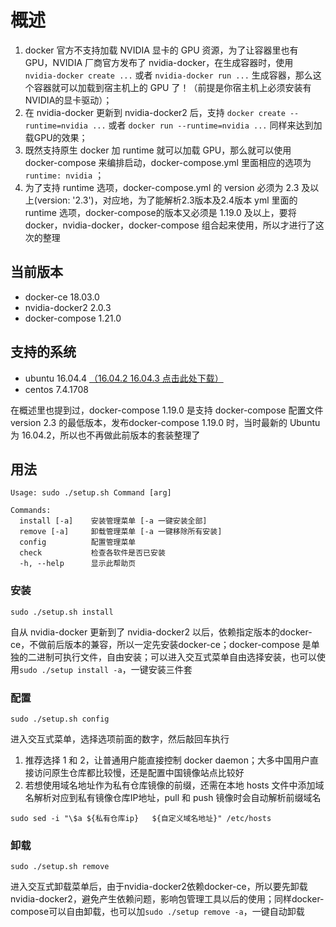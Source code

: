 # 概述

1. docker 官方不支持加载 NVIDIA 显卡的 GPU 资源，为了让容器里也有 GPU，NVIDIA 厂商官方发布了 nvidia-docker，在生成容器时，使用 ```nvidia-docker create ...``` 或者 ```nvidia-docker run ...``` 生成容器，那么这个容器就可以加载到宿主机上的 GPU 了！（前提是你宿主机上必须安装有NVIDIA的显卡驱动）；
2. 在 nvidia-docker 更新到 nvidia-docker2 后，支持 ```docker create --runtime=nvidia ...``` 或者 ```docker run --runtime=nvidia ...``` 同样来达到加载GPU的效果；
3. 既然支持原生 docker 加 runtime 就可以加载 GPU，那么就可以使用 docker-compose 来编排启动，docker-compose.yml 里面相应的选项为 ```runtime: nvidia``` ；
4. 为了支持 runtime 选项，docker-compose.yml 的 version 必须为 2.3 及以上(version: '2.3')，对应地，为了能解析2.3版本及2.4版本 yml 里面的 runtime 选项，docker-compose的版本又必须是 1.19.0 及以上，要将 docker，nvidia-docker，docker-compose 组合起来使用，所以才进行了这次的整理

## 当前版本

- docker-ce 18.03.0
- nvidia-docker2 2.0.3
- docker-compose 1.21.0

## 支持的系统

- ubuntu 16.04.4    [（16.04.2 16.04.3 点击此处下载）](https://raw.githubusercontent.com/xiangxiaoc/docker-ce_docker-compose_nvidia-docker2/master/nvidia-docker_2.0.2%2Bdocker-ce_17.12.0%2Bdocker-compose_1.19.0.tar.gz)
- centos 7.4.1708

在概述里也提到过，docker-compose 1.19.0 是支持 docker-compose 配置文件 version 2.3 的最低版本，发布docker-compose 1.19.0 时，当时最新的 Ubuntu 为 16.04.2，所以也不再做此前版本的套装整理了

## 用法

```shell
Usage: sudo ./setup.sh Command [arg]

Commands:
  install [-a]    安装管理菜单 [-a 一键安装全部]
  remove [-a]     卸载管理菜单 [-a 一键移除所有安装]
  config          配置管理菜单
  check           检查各软件是否已安装
  -h, --help      显示此帮助页
```

### 安装

```shell
sudo ./setup.sh install
```

自从 nvidia-docker 更新到了 nvidia-docker2 以后，依赖指定版本的docker-ce，不做前后版本的兼容，所以一定先安装docker-ce；docker-compose 是单独的二进制可执行文件，自由安装；可以进入交互式菜单自由选择安装，也可以使用`sudo ./setup install -a`，一键安装三件套

### 配置

```shell
sudo ./setup.sh config
```

进入交互式菜单，选择选项前面的数字，然后敲回车执行

1. 推荐选择 1 和 2，让普通用户能直接控制 docker daemon；大多中国用户直接访问原生仓库都比较慢，还是配置中国镜像站点比较好
2. 若想使用域名地址作为私有仓库镜像的前缀，还需在本地 hosts 文件中添加域名解析对应到私有镜像仓库IP地址，pull 和 push 镜像时会自动解析前缀域名

```shell
sudo sed -i "\$a ${私有仓库ip}   ${自定义域名地址}" /etc/hosts
```

### 卸载

```shell
sudo ./setup.sh remove
```

进入交互式卸载菜单后，由于nvidia-docker2依赖docker-ce，所以要先卸载nvidia-docker2，避免产生依赖问题，影响包管理工具以后的使用；同样docker-compose可以自由卸载，也可以加`sudo ./setup remove -a`，一键自动卸载